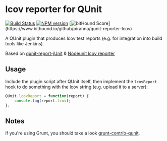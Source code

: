 # lcov reporter for QUnit
[![Build Status](https://travis-ci.org/piranna/qunit-reporter-lcov.svg?branch=master)](https://travis-ci.org/piranna/qunit-reporter-lcov)
[![NPM version](https://badge.fury.io/js/qunit-reporter-lcov.svg)](http://badge.fury.io/js/qunit-reporter-lcov)
[![bitHound Score](https://www.bithound.io/github/piranna/qunit-reporter-lcov/badges/score.svg?)](https://www.bithound.io/github/piranna/qunit-reporter-lcov)

A QUnit plugin that produces lcov test reports (e.g. for integration into build
tools like Jenkins).

Based on
[qunit-report-jUnit](https://github.com/JamesMGreene/qunit-reporter-junit) &
[Nodeunit lcov reporter](https://github.com/caolan/nodeunit/blob/master/lib/reporters/lcov.js)

## Usage

Include the plugin script after QUnit itself, then implement the `lcovReport`
hook to do something with the lcov string (e.g. upload it to a server):

```js
QUnit.lcovReport = function(report) {
	console.log(report.lcov);
};
```

## Notes

If you're using Grunt, you should take a look
[grunt-contrib-qunit](https://github.com/gruntjs/grunt-contrib-qunit).
